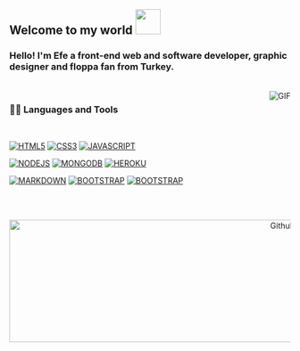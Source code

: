 ## Welcome to my world <img src="https://github.com/efewtf/efewtf/blob/main/img/2.gif" width="45px">

### Hello! I'm Efe a front-end web and software developer, graphic designer and floppa fan from Turkey.

<br />

  <img align="right" alt="GIF" src="https://media.giphy.com/media/836HiJc7pgzy8iNXCn/giphy.gif" />
  
### 👨‍💻 Languages and Tools

<br />

[![HTML5](https://img.shields.io/badge/HTML5-E34F26?style=for-the-badge&logo=html5&logoColor=white)]() 
[![CSS3](https://img.shields.io/badge/CSS3-1572B6?style=for-the-badge&logo=css3&logoColor=white)]() 
[![JAVASCRIPT](https://img.shields.io/badge/JavaScript-F7DF1E?style=for-the-badge&logo=javascript&logoColor=black)]() 

[![NODEJS](https://img.shields.io/badge/Node.js-43853D?style=for-the-badge&logo=node.js&logoColor=white)]() 
[![MONGODB](https://img.shields.io/badge/MongoDB-4EA94B?style=for-the-badge&logo=mongodb&logoColor=white)]() 
[![HEROKU](https://img.shields.io/badge/Heroku-430098?style=for-the-badge&logo=heroku&logoColor=white)]() 

[![MARKDOWN](https://img.shields.io/badge/Markdown-000000?style=for-the-badge&logo=markdown&logoColor=white)]()
[![BOOTSTRAP](https://img.shields.io/badge/Bootstrap-563D7C?style=for-the-badge&logo=bootstrap&logoColor=white)]()
[![BOOTSTRAP](https://img.shields.io/badge/GitHub-100000?style=for-the-badge&logo=github&logoColor=white)]()
 
<br></br>
<p align='center'>
  <img align="center" src="https://github-readme-stats.vercel.app/api/top-langs/?username=efewtf&layout=compact&theme=gruvbox&hide_border=true&layout=compac"  width="1000" height="220px" alt="Github Stats">
</p>

<p align='center'>
</p>

